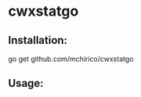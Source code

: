 cwxstatgo
=========



Installation:
-------------

  go get github.com/mchirico/cwxstatgo


Usage:
------



<script src="https://gist.github.com/mchirico/5944083.js"></script>





